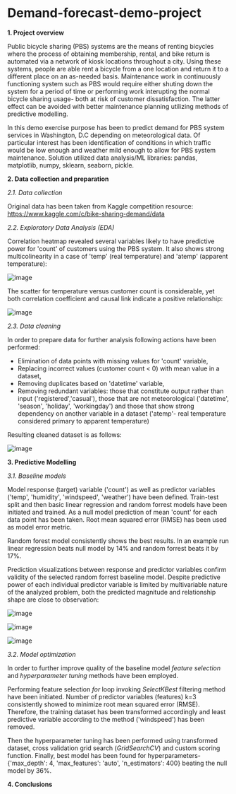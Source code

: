 # Demand-forecast-demo-project

__1. Project overview__

Public bicycle sharing (PBS) systems are the means of renting bicycles where the process of obtaining membership, rental, and bike return is automated via a network of kiosk locations throughout a city. Using these systems, people are able rent a bicycle from a one location and return it to a different place on an as-needed basis. Maintenance work in continuously functioning system such as PBS would require either shuting down the system for a period of time or performing work interupting the normal bicycle sharing usage- both at risk of customer dissatisfaction. The latter effect can be avoided with better maintenance planning utilizing methods of predictive modelling.   

In this demo exercise purpose has been to predict demand for PBS system services in Washington, D.C depending on meteorological data.
Of particular interest has been identification of conditions in which traffic would be low enough and weather mild enough to allow for PBS system maintenance. Solution utilized data analysis/ML libraries: pandas, matplotlib, numpy, sklearn, seaborn, pickle. 

__2. Data collection and preparation__

_2.1. Data collection_

Original data has been taken from Kaggle competition resource: https://www.kaggle.com/c/bike-sharing-demand/data

_2.2. Exploratory Data Analysis (EDA)_

Correlation heatmap revealed several variables likely to have predictive power for 'count' of customers using the PBS system. It also shows strong multicolinearity in a case of 'temp' (real temperature) and 'atemp' (apparent temperature):    

![image](https://user-images.githubusercontent.com/99291264/156817243-e011645f-5f30-44c6-b1af-ef1781d5519a.png)

The scatter for temperature versus customer count is considerable, yet both correlation coefficient and causal link indicate a positive relationship:

![image](https://user-images.githubusercontent.com/99291264/156817618-6d07a95b-e459-44d5-95fc-18d410ce2898.png)

_2.3. Data cleaning_

In order to prepare data for further analysis following actions have been performed:
  * Elimination of data points with missing values for 'count' variable,
  * Replacing incorrect values (customer count < 0) with mean value in a dataset, 
  * Removing duplicates based on 'datetime' variable,
  * Removing redundant variables: those that constitute output rather than input ('registered','casual'), those that are not meteorological
    ('datetime', 'season', 'holiday', 'workingday') and those that show strong dependency on another variable in a dataset ('atemp'- real temperature 
    considered primary to apparent temperature)      

Resulting cleaned dataset is as follows:

![image](https://user-images.githubusercontent.com/99291264/156821452-e4ec37ab-8639-459e-97c0-65048ac9c40e.png)

__3. Predictive Modelling__

_3.1. Baseline models_

Model response (target) variable ('count') as well as predictor variables ('temp', 'humidity', 'windspeed', 'weather') have been defined. Train-test split and then basic linear regression and random forrest models have been initiated and trained. As a null model prediction of mean 'count' for each data point has been taken. Root mean squared error (RMSE) has been used as model error metric. 

Random forest model consistently shows the best results. In an example run linear regression beats null model by 14% and random forrest beats it by 17%.

Prediction visualizations between response and predictor variables confirm validity of the selected random forrest baseline model. Despite predictive power of each individual predictor variable is limited by multivariable nature of the analyzed problem, both the predicted magnitude and relationship shape are close to observation:  



![image](https://user-images.githubusercontent.com/99291264/156817828-951154a0-96be-4c6b-b01c-553b8fe187bb.png)

![image](https://user-images.githubusercontent.com/99291264/156818505-9ed5d2c6-762b-476c-86b2-6de158302a67.png)

![image](https://user-images.githubusercontent.com/99291264/156819345-5d9faee5-9466-491a-a2b4-41482feda4df.png)

_3.2. Model optimization_

In order to further improve quality of the baseline model _feature selection_ and _hyperparameter tuning_ methods have been employed. 

Performing feature selection _for_ loop invoking _SelectKBest_ filtering method have been initiated. Number of predictor variables (features) k=3 consistently showed to minimize root mean squared error (RMSE). Therefore, the training dataset has been transformed accordingly and least predictive variable according to the method ('windspeed') has been removed. 

Then the hyperparameter tuning has been performed using transformed dataset, cross validation grid search (_GridSearchCV_) and custom scoring function. Finally, best model has been found for hyperparameters- {'max_depth': 4, 'max_features': 'auto', 'n_estimators': 400} beating the null model by 36%.

__4. Conclusions__
